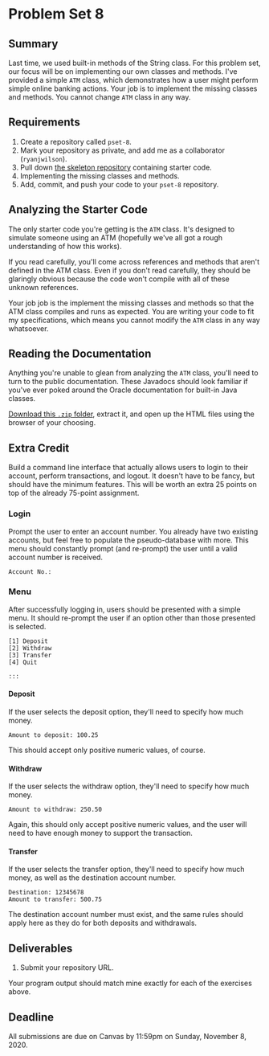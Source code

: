 # Problem Set 8

## Summary

Last time, we used built-in methods of the String class. For this problem set, our focus will be on implementing our own classes and methods. I've provided a simple `ATM` class, which demonstrates how a user might perform simple online banking actions. Your job is to implement the missing classes and methods. You cannot change `ATM` class in any way.

## Requirements

1. Create a repository called `pset-8`.
2. Mark your repository as private, and add me as a collaborator \(`ryanjwilson`\).
3. Pull down [the skeleton repository](https://github.com/ucvts/pset-8-4101) containing starter code.
4. Implementing the missing classes and methods.
5. Add, commit, and push your code to your `pset-8` repository.

## Analyzing the Starter Code

The only starter code you're getting is the `ATM` class. It's designed to simulate someone using an ATM \(hopefully we've all got a rough understanding of how this works\).

If you read carefully, you'll come across references and methods that aren't defined in the ATM class. Even if you don't read carefully, they should be glaringly obvious because the code won't compile with all of these unknown references.

Your job job is the implement the missing classes and methods so that the ATM class compiles and runs as expected. You are writing your code to fit my specifications, which means you cannot modify the `ATM` class in any way whatsoever.

## Reading the Documentation

Anything you're unable to glean from analyzing the `ATM` class, you'll need to turn to the public documentation. These Javadocs should look familiar if you've ever poked around the Oracle documentation for built-in Java classes.

[Download this `.zip` folder](https://canvas.instructure.com/files/114106258/download?download_frd=1), extract it, and open up the HTML files using the browser of your choosing.

## Extra Credit

Build a command line interface that actually allows users to login to their account, perform transactions, and logout. It doesn't have to be fancy, but should have the minimum features. This will be worth an extra 25 points on top of the already 75-point assignment.

### Login

Prompt the user to enter an account number. You already have two existing accounts, but feel free to populate the pseudo-database with more. This menu should constantly prompt \(and re-prompt\) the user until a valid account number is received.

```text
Account No.: 
```

### Menu

After successfully logging in, users should be presented with a simple menu. It should re-prompt the user if an option other than those presented is selected.

```text
[1] Deposit
[2] Withdraw
[3] Transfer
[4] Quit

::: 
```

#### Deposit

If the user selects the deposit option, they'll need to specify how much money.

```text
Amount to deposit: 100.25
```

This should accept only positive numeric values, of course.

#### Withdraw

If the user selects the withdraw option, they'll need to specify how much money.

```text
Amount to withdraw: 250.50
```

Again, this should only accept positive numeric values, and the user will need to have enough money to support the transaction.

#### Transfer

If the user selects the transfer option, they'll need to specify how much money, as well as the destination account number.

```text
Destination: 12345678
Amount to transfer: 500.75
```

The destination account number must exist, and the same rules should apply here as they do for both deposits and withdrawals.

## Deliverables

1. Submit your repository URL.

Your program output should match mine exactly for each of the exercises above. 

## Deadline

All submissions are due on Canvas by 11:59pm on Sunday, November 8, 2020.

